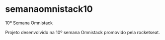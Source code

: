 # semanaomnistack10
10º Semana Omnistack

Projeto desenvolvido na 10º semana Omnistack promovido pela rocketseat.
